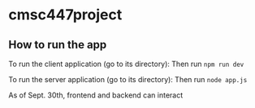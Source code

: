 # cmsc447project

## How to run the app

To run the client application (go to its directory):
Then run `npm run dev`

To run the server application (go to its directory):
Then run `node app.js`

As of Sept. 30th, frontend and backend can interact
